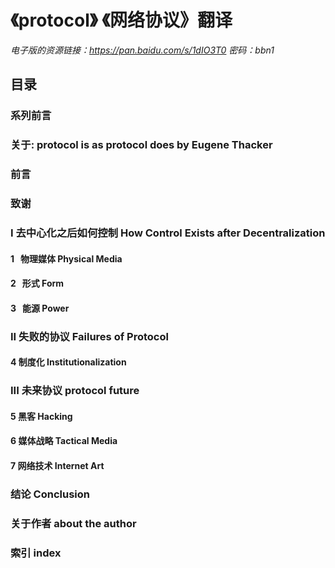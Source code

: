 # 《protocol》  《网络协议》翻译
*电子版的资源链接：https://pan.baidu.com/s/1dIO3T0 密码：bbn1*
## 目录
### 系列前言
### 关于: protocol is as protocol does by Eugene Thacker
### 前言
### 致谢
### I  去中心化之后如何控制  How Control Exists after Decentralization
#### 1   物理媒体  Physical Media
#### 2   形式  Form 
#### 3   能源  Power
### II 失败的协议 Failures of Protocol 
#### 4 制度化 Institutionalization
### III 未来协议 protocol future
#### 5 黑客  Hacking
#### 6 媒体战略  Tactical Media
#### 7 网络技术  Internet Art
### 结论 Conclusion
### 关于作者 about the author
### 索引 index
